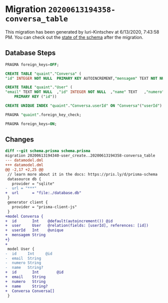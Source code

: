 # Migration `20200613194358-conversa_table`

This migration has been generated by Iuri-Kintschev at 6/13/2020, 7:43:58 PM.
You can check out the [state of the schema](./schema.prisma) after the migration.

## Database Steps

```sql
PRAGMA foreign_keys=OFF;

CREATE TABLE "quaint"."Conversa" (
"id" INTEGER NOT NULL  PRIMARY KEY AUTOINCREMENT,"mensagem" TEXT NOT NULL  ,"userId" INTEGER NOT NULL  ,FOREIGN KEY ("userId") REFERENCES "User"("id") ON DELETE CASCADE ON UPDATE CASCADE)

CREATE TABLE "quaint"."User" (
"email" TEXT NOT NULL  ,"id" INTEGER NOT NULL  ,"name" TEXT   ,"numero" TEXT NOT NULL  ,
    PRIMARY KEY ("id"))

CREATE UNIQUE INDEX "quaint"."Conversa.userId" ON "Conversa"("userId")

PRAGMA "quaint".foreign_key_check;

PRAGMA foreign_keys=ON;
```

## Changes

```diff
diff --git schema.prisma schema.prisma
migration 20200613194340-user_create..20200613194358-conversa_table
--- datamodel.dml
+++ datamodel.dml
@@ -2,17 +2,25 @@
 // learn more about it in the docs: https://pris.ly/d/prisma-schema
 datasource db {
   provider = "sqlite"
-  url = "***"
+  url      = "file:./database.db"
 }
 generator client {
   provider = "prisma-client-js"
 }
+model Conversa {
+  id       Int    @default(autoincrement()) @id
+  user     User   @relation(fields: [userId], references: [id])
+  userId   Int    @unique
+  mensagem String
+}
+
 model User {
-  id     Int     @id
-  email  String
-  numero String
-  name   String?
+  id       Int        @id
+  email    String
+  numero   String
+  name     String?
+  Conversa Conversa[]
 }
```


